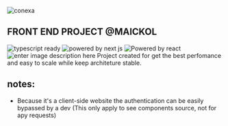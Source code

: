 ![conexa](https://conexa.ai/wp-content/uploads/2021/03/logo.svg)

## FRONT END PROJECT @MAICKOL
![typescript ready](https://img.shields.io/badge/TypeScript-007ACC?style=for-the-badge&logo=typescript&logoColor=white) ![powered by next js](https://img.shields.io/badge/next.js-000000?style=for-the-badge&logo=nextdotjs&logoColor=white) ![Powered by react](https://img.shields.io/badge/React-20232A?style=for-the-badge&logo=react&logoColor=61DAFB) 
![enter image description here](https://camo.githubusercontent.com/c6db53ccac3070a39430c71146db9409eec019a929c47bc1fac9e2dd5cc59f85/68747470733a2f2f696d672e736869656c64732e696f2f62616467652f6c69676874686f7573652d3130302532463130302d627269676874677265656e2e737667)
Project created for get the best perfomance and easy to scale while keep architeture stable.

## notes:
* Because it's a client-side website the authentication can be easily bypassed by a dev (This only apply to see components source, not for apy requests)
